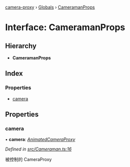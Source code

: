 [camera-proxy](../README.md) › [Globals](../globals.md) › [CameramanProps](cameramanprops.md)

# Interface: CameramanProps

## Hierarchy

* **CameramanProps**

## Index

### Properties

* [camera](cameramanprops.md#camera)

## Properties

###  camera

• **camera**: *[AnimatedCameraProxy](../classes/animatedcameraproxy.md)*

*Defined in [src/Cameraman.ts:16](https://github.com/alibaba/camera-proxy/blob/e1ea04e/src/Cameraman.ts#L16)*

被控制的 CameraProxy
